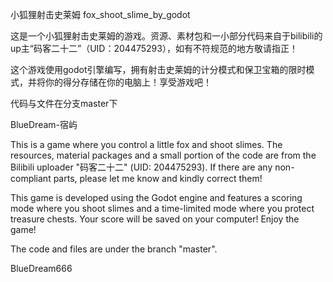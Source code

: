 小狐狸射击史莱姆
fox_shoot_slime_by_godot

这是一个小狐狸射击史莱姆的游戏。资源、素材包和一小部分代码来自于bilibili的up主“码客二十二”（UID：204475293），如有不符规范的地方敬请指正！

这个游戏使用godot引擎编写，拥有射击史莱姆的计分模式和保卫宝箱的限时模式，并将你的得分存储在你的电脑上！享受游戏吧！

代码与文件在分支master下

BlueDream-宿屿


This is a game where you control a little fox and shoot slimes. The resources, material packages and a small portion of the code are from the Bilibili uploader "码客二十二" (UID: 204475293). If there are any non-compliant parts, please let me know and kindly correct them!

This game is developed using the Godot engine and features a scoring mode where you shoot slimes and a time-limited mode where you protect treasure chests. Your score will be saved on your computer! Enjoy the game!

The code and files are under the branch "master".

BlueDream666
